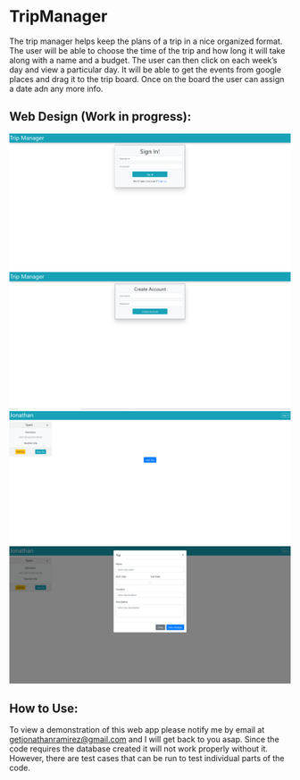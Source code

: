 # TripManager
The trip manager helps keep the plans of a trip in a nice organized format. 
The user will be able to choose the time of the trip and how long it will take along with a name and a budget. 
The user can then click on each week’s day and view a particular day. It will be able to get the events from google places and drag it to the trip board. 
Once on the board the user can assign a date adn any more info. 
## Web Design (Work in progress):
![Login Page](https://github.com/jnthnrmrz/TripManager/blob/master/Trip%20Project%20Design%20Stuff/Login%20Page.png)  
![Account Creation](https://github.com/jnthnrmrz/TripManager/blob/master/Trip%20Project%20Design%20Stuff/Account%20Creation.png)
![Dashboard](https://github.com/jnthnrmrz/TripManager/blob/master/Trip%20Project%20Design%20Stuff/Trips.png)
![Add Trip](https://github.com/jnthnrmrz/TripManager/blob/master/Trip%20Project%20Design%20Stuff/Add%20Trip.png)
## How to Use:
To view a demonstration of this web app please notify me by email at getjonathanramirez@gmail.com and I will get back to you asap. 
Since the code requires the database created it will not work properly without it. 
However, there are test cases that can be run to test individual parts of the code.
